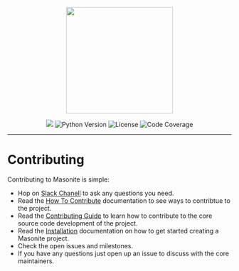 
<p align="center">
<img src="https://imgur.com/TDqD4lo.png" width="240px"> 
</p>

<p align="center">

<img src="https://travis-ci.org/MasoniteFramework/core.svg?branch=master">
<img src="https://img.shields.io/badge/python-3.4+-blue.svg" alt="Python Version"> <img src="https://img.shields.io/github/license/MasoniteFramework/core.svg" alt="License"> 
<img src="https://coveralls.io/repos/github/MasoniteFramework/core/badge.svg?branch=master#1" alt="Code Coverage"> 

</p>

----

# Contributing

Contributing to Masonite is simple:
* Hop on [Slack Chanell](http://slack.masoniteproject.com/) to ask any questions you need.
* Read the [How To Contribute](https://masoniteframework.gitbook.io/docs/prologue/how-to-contribute) documentation to see ways to contribtue to the project.
* Read the [Contributing Guide](https://masoniteframework.gitbook.io/docs/prologue/contributing-guide) to learn how to contribute to the core source code development of the project.
* Read the [Installation](https://masoniteframework.gitbook.io/docs/prologue/introduction-and-installaton) documentation on how to get started creating a Masonite project.
* Check the open issues and milestones.
* If you have any questions just open up an issue to discuss with the core maintainers.

